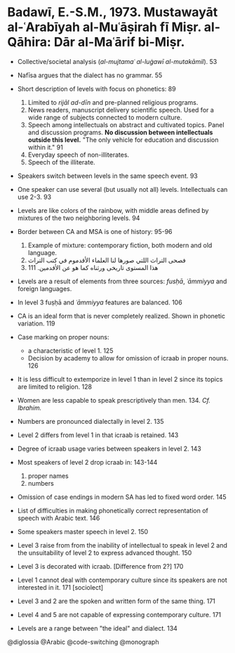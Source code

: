 # Badawī, E.-S.M., 1973. Mustawayāt al-ʿArabīyah al-Muʿāṣirah fī Miṣr. al-Qāhira: Dār al-Maʿārif bi-Miṣr. 

- Collective/societal analysis (*al-mujtamaʿ al-luġawī al-mutakāmil*). 53

- Nafīsa argues that the dialect has no grammar. 55

- Short description of levels with focus on phonetics: 89
  1. Limited to *rijāl ad-dīn* and pre-planned religious programs.
  2. News readers, manuscript delivery scientific speech. Used for a wide range of subjects connected to modern culture.
  3. Speech among intellectuals on abstract and cultivated topics. Panel and discussion programs. **No discussion between intellectuals outside this level.** "The only vehicle for education and discussion within it." 91
  4. Everyday speech of non-illiterates.
  5. Speech of the illiterate.
	
- Speakers switch between levels in the same speech event. 93

- One speaker can use several (but usually not all) levels. Intellectuals can use 2-3. 93

- Levels are like colors of the rainbow, with middle areas defined by mixtures of the two neighboring levels. 94

- Border between CA and MSA is one of history: 95-96
  1. Example of mixture: contemporary fiction, both modern and old language. 
  2. فصحى التراث اللتي صورها لنا العلماء الأقدموم في كتب التراث 
  2. هذا المستوى تاريخى ورثناه كما هو عن الأقدمين. 111

- Levels are a result of elements from three sources: *fusḥā*, *ʿāmmiyya* and foreign languages.

- In level 3 fuṣḥā and *ʿāmmiyya* features are balanced. 106

- CA is an ideal form that is never completely realized. Shown in phonetic variation. 119

- Case marking on proper nouns:
  - a characteristic of  level 1. 125 
  - Decision by academy to allow for omission of icraab in proper nouns. 126

- It is less difficult to extemporize in  level 1 than in level 2 since its topics are limited to religion. 128

- Women are less capable to speak prescriptively than men. 134. *Cf. Ibrahim.*

- Numbers are pronounced dialectally in level 2. 135

- Level 2 differs from level 1 in that icraab is retained.  143

- Degree of icraab usage varies between speakers in level 2. 143

- Most speakers of level 2 drop icraab in: 143-144
  1. proper names
  2. numbers

- Omission of case endings in modern SA has led to fixed word order. 145

- List of difficulties in making phonetically correct representation of speech with Arabic text. 146

- Some speakers master speech in level 2. 150

- Level 3 raise from from the inability of intellectual to speak in level 2 and the unsuitability of level 2 to express advanced thought. 150

- Level 3 is decorated with icraab. [Difference from  2?] 170

- Level 1 cannot deal with contemporary culture since its speakers are not interested in it. 171 [sociolect]

- Level 3 and 2 are the spoken and written form of the same thing. 171

- Level 4 and 5 are not capable of expressing contemporary culture. 171

- Levels are a range between "the ideal" and dialect. 134

@diglossia
@Arabic
@code-switching
@monograph
